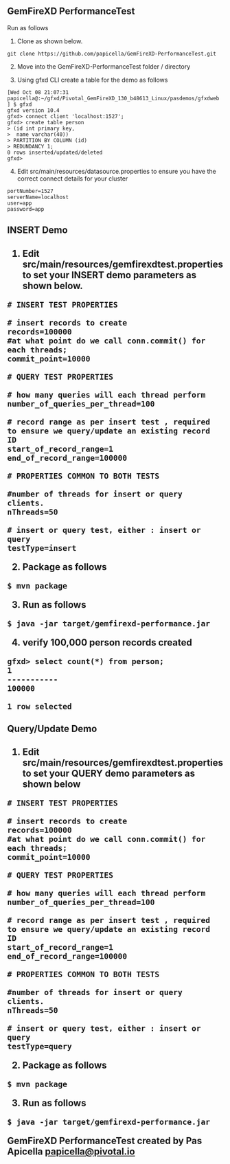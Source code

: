 <h2>GemFireXD PerformanceTest</h2>

Run as follows

1. Clone as shown below.

```
git clone https://github.com/papicella/GemFireXD-PerformanceTest.git
```

2. Move into the GemFireXD-PerformanceTest folder / directory

3. Using gfxd CLI create a table for the demo as follows

```
[Wed Oct 08 21:07:31 papicella@:~/gfxd/Pivotal_GemFireXD_130_b48613_Linux/pasdemos/gfxdweb ] $ gfxd
gfxd version 10.4
gfxd> connect client 'localhost:1527';
gfxd> create table person
> (id int primary key,
>  name varchar(40))
> PARTITION BY COLUMN (id)
> REDUNDANCY 1;
0 rows inserted/updated/deleted
gfxd>
```

4. Edit src/main/resources/datasource.properties to ensure you have the correct connect details for your cluster

```
portNumber=1527
serverName=localhost
user=app
password=app
```

<h2>INSERT Demo<h2>

1. Edit src/main/resources/gemfirexdtest.properties to set your INSERT demo parameters as shown below.

```
# INSERT TEST PROPERTIES

# insert records to create
records=100000
#at what point do we call conn.commit() for each threads;
commit_point=10000

# QUERY TEST PROPERTIES

# how many queries will each thread perform
number_of_queries_per_thread=100

# record range as per insert test , required to ensure we query/update an existing record ID
start_of_record_range=1
end_of_record_range=100000

# PROPERTIES COMMON TO BOTH TESTS

#number of threads for insert or query clients.
nThreads=50

# insert or query test, either : insert or query
testType=insert
```

2. Package as follows

```
$ mvn package
```

3. Run as follows

```
$ java -jar target/gemfirexd-performance.jar
```

4. verify 100,000 person records created

```
gfxd> select count(*) from person;
1
-----------
100000

1 row selected
```

<h2>Query/Update Demo<h2>

1. Edit src/main/resources/gemfirexdtest.properties to set your QUERY demo parameters as shown below

```
# INSERT TEST PROPERTIES

# insert records to create
records=100000
#at what point do we call conn.commit() for each threads;
commit_point=10000

# QUERY TEST PROPERTIES

# how many queries will each thread perform
number_of_queries_per_thread=100

# record range as per insert test , required to ensure we query/update an existing record ID
start_of_record_range=1
end_of_record_range=100000

# PROPERTIES COMMON TO BOTH TESTS

#number of threads for insert or query clients.
nThreads=50

# insert or query test, either : insert or query
testType=query
```

2. Package as follows

```
$ mvn package
```

3. Run as follows

```
$ java -jar target/gemfirexd-performance.jar
```

GemFireXD PerformanceTest created by Pas Apicella papicella@pivotal.io